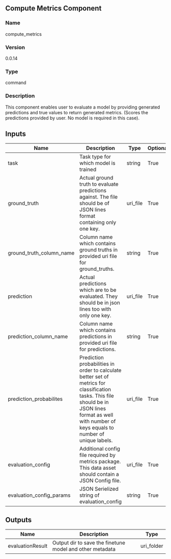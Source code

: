 ## Compute Metrics Component

### Name 

compute_metrics

### Version 

0.0.14

### Type 

command

### Description 

This component enables user to evaluate a model by providing generated predictions and true values to return generated metrics. (Scores the predictions provided by user. No model is required in this case).

## Inputs 


| Name               | Description                                                                         | Type    | Optional |
| ------------------ | ----------------------------------------------------------------------------------- | ------- | ------- | 
| task         | Task type for which model is trained                                                                       | string  |  True     | 
| ground_truth | Actual ground truth to evaluate predictions against. The file should be of JSON lines format containing only one key. | uri_file  |  True     | 
| ground_truth_column_name             | Column name which contains ground truths in provided uri file for ground_truths.                                                                    | string | True     |                   |
| prediction      | Actual predictions which are to be evaluated. They should be in json lines too with only one key.                                                                  | uri_file  | True     |                   |
| prediction_column_name                 | Column name which contains predictions in provided uri file for predictions.                                               | string   | True     |                                                                                                |
| prediction_probabilites | Prediction probabilities in order to calculate better set of metrics for classification tasks. This file should be in JSON lines format as well with number of keys equals to number of unique labels.                         | uri_file      | True     |                                                                                                |
| evaluation_config          | Additional config file required by metrics package. This data asset should contain a JSON Config file. | uri_file    | True     |                                                |
| evaluation_config_params                       | JSON Serielized string of evaluation_config            | string | True                                                     |

## Outputs 

| Name                 | Description                                              | Type         |
| -------------------- | -------------------------------------------------------- | ------------ |
| evaluationResult | Output dir to save the finetune model and other metadata | uri_folder   |
